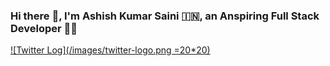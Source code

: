 ### Hi there :wave:, I'm Ashish Kumar Saini :india:, an Anspiring Full Stack Developer :man_technologist:

<!-- <a href="https://twitter.com/its___ashish" target="_blank">

</a> -->

[![Twitter Log](/images/twitter-logo.png =20*20)](https://twitter.com/its___ashish)
